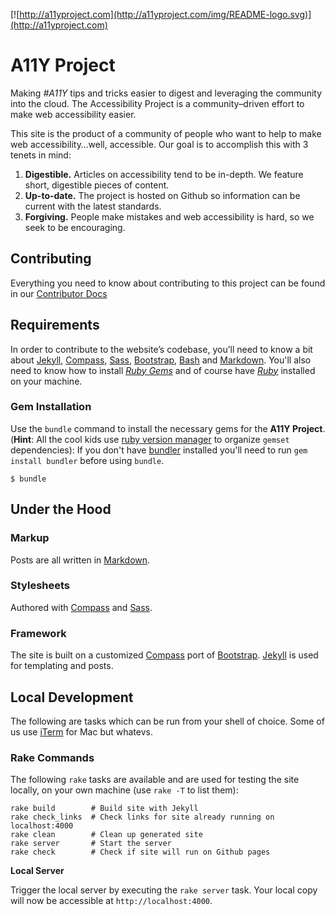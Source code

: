 [![http://a11yproject.com](http://a11yproject.com/img/README-logo.svg)](http://a11yproject.com)

# A11Y Project
Making *#A11Y* tips and tricks easier to digest and leveraging the community into the cloud. The Accessibility Project is a community&ndash;driven effort to make web accessibility easier.

This site is the product of a community of people who want to help to make web accessibility&hellip;well, accessible. Our goal is to accomplish this with 3 tenets in mind:

1. **Digestible.** Articles on accessibility tend to be in-depth. We feature short, digestible pieces of content.
2. **Up-to-date.** The project is hosted on Github so information can be current with the latest standards.
3. **Forgiving.** People make mistakes and web accessibility is hard, so we seek to be encouraging.

## Contributing
Everything you need to know about contributing to this project can be found in our [Contributor Docs](https://github.com/a11yproject/a11yproject.com/blob/gh-pages/CONTRIBUTING.md)

## Requirements
In order to contribute to the website&rsquo;s codebase, you&rsquo;ll need to know a bit about [Jekyll](https://github.com/mojombo/jekyll), [Compass](http://compass-style.org), [Sass](http://sass-lang.com), [Bootstrap](http://getbootstrap.com), [Bash](http://www.gnu.org/software/bash/manual/bashref.html#What-is-Bash_003f) and [Markdown](http://daringfireball.net/projects/markdown/). You'll also need to know how to install *[Ruby Gems](https://rvm.io)* and of course have *[Ruby](http://www.ruby-lang.org/en/downloads/)* installed on your machine.

### Gem Installation
Use the ``bundle`` command to install the necessary gems for the **A11Y Project**. (**Hint**: All the cool kids use [ruby version manager](https://rvm.io) to organize ``gemset`` dependencies):
If you don't have [bundler](http://gembundler.com) installed you'll need to run ``gem install bundler`` before using ``bundle``.

    $ bundle

## Under the Hood

### Markup
Posts are all written in [Markdown](http://daringfireball.net/projects/markdown).

### Stylesheets
Authored with [Compass](http://compass-style.org) and [Sass](http://sass-lang.com).

### Framework
The site is built on a customized [Compass](http://compass-style.org/) port of [Bootstrap](http://getbootstrap.com). [Jekyll](https://github.com/mojombo/jekyll) is used for templating and posts.

## Local Development
The following are tasks which can be run from your shell of choice. Some of us use [iTerm](http://iterm.sourceforge.net/downloads.shtml) for Mac but whatevs.

### Rake Commands
The following ``rake`` tasks are available and are used for testing the site locally, on your own machine (use `rake -T` to list them):

    rake build        # Build site with Jekyll
    rake check_links  # Check links for site already running on localhost:4000
    rake clean        # Clean up generated site
    rake server       # Start the server
    rake check        # Check if site will run on Github pages

**Local Server**

Trigger the local server by executing the ``rake server`` task. Your local copy will now be accessible at `http://localhost:4000`.
